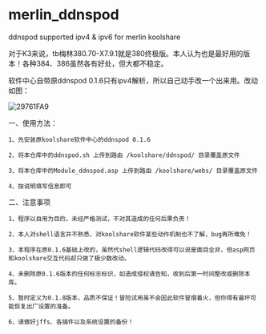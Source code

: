 # merlin_ddnspod
ddnspod supported ipv4 & ipv6 for merlin koolshare

对于K3来说，tb梅林380.70-X7.9.1就是380终极版。本人认为也是最好用的版本！各种384、386虽然各有好处，但大都不稳定。

软件中心自带原ddnspod 0.1.6只有ipv4解析，所以自己动手改一个出来用。改动如图：

![29761FA9](https://github.com/alal001/merlin_ddnspod/assets/39854347/ad69d012-8fa8-41d6-a5a7-4b0b8f472fa7)

一、使用方法：

    1、先安装原koolshare软件中心的ddnspod 0.1.6

    2、将本仓库中的ddnspod.sh 上传到路由 /koolshare/ddnspod/ 目录覆盖原文件

    3、将本仓库中的Module_ddnspod.asp 上传到路由 /koolshare/webs/ 目录覆盖原文件

    4、按说明填写信息即可

二、注意事项

    1、程序以自用为目的，未经严格测试，不对其造成的任何后果负责！
    
    2、本人对shell语言并不熟悉，对koolshare软件某些动作机制也不了解，bug再所难免！
    
    3、本程序在原0.1.6基础上改的，虽然代shell逻辑代码改得可以说是面目全非，但asp网页和koolshare交互代码却只做了极少数改动。

    4、未删除原0.1.6版本的任何标志标识，如造成侵权请告知，收到后第一时间整改或删除本库。
    
    5、暂时定义为0.1.8版本，品质不保证！冒险试用虽不会因此软件冒烟着火，但你得有最坏可能恢复出厂设置的准备。

    6、请做好jffs、各插件以及系统设置的备份！
